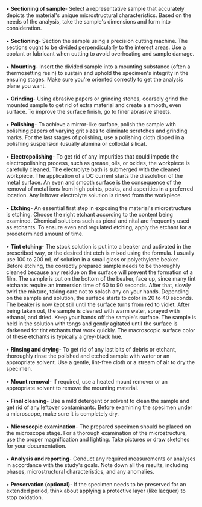 •	<b>Sectioning of sample</b>- Select a representative sample that accurately depicts the material's unique microstructural characteristics. Based on the needs of the analysis, take the sample's dimensions and form into consideration.<br><br>
•	<b>Sectioning</b>- Section the sample using a precision cutting machine. The sections ought to be divided perpendicularly to the interest areas. Use a coolant or lubricant when cutting to avoid overheating and sample damage.<br><br>
•	<b>Mounting</b>- Insert the divided sample into a mounting substance (often a thermosetting resin) to sustain and uphold the specimen's integrity in the ensuing stages. Make sure you're oriented correctly to get the analysis plane you want.<br><br>
•	<b>Grinding</b>- Using abrasive papers or grinding stones, coarsely grind the mounted sample to get rid of extra material and create a smooth, even surface. To improve the surface finish, go to finer abrasive sheets.<br><br>
•	<b>Polishing</b>- To achieve a mirror-like surface, polish the sample with polishing papers of varying grit sizes to eliminate scratches and grinding marks. For the last stages of polishing, use a polishing cloth dipped in a polishing suspension (usually alumina or colloidal silica).<br><br>
•	<b>Electropolishing</b>- To get rid of any impurities that could impede the electropolishing process, such as grease, oils, or oxides, the workpiece is carefully cleaned. The electrolyte bath is submerged with the cleaned workpiece. The application of a DC current starts the dissolution of the metal surface. An even and smooth surface is the consequence of the removal of metal ions from high points, peaks, and asperities in a preferred location. Any leftover electrolyte solution is rinsed from the workpiece.<br><br>
•	<b>Etching</b>- An essential first step in exposing the material's microstructure is etching. Choose the right etchant according to the content being examined. Chemical solutions such as picral and nital are frequently used as etchants. To ensure even and regulated etching, apply the etchant for a predetermined amount of time.<br><br> 
•	<b>Tint etching</b>- The stock solution is put into a beaker and activated in the prescribed way, or the desired tint etch is mixed using the formula. I usually use 100 to 200 mL of solution in a small glass or polyethylene beaker. Before etching, the correctly prepared sample needs to be thoroughly cleaned because any residue on the surface will prevent the formation of a film. The sample is put on the bottom of the beaker, face up, since many tint etchants require an immersion time of 60 to 90 seconds. After that, slowly twirl the mixture, taking care not to splash any on your hands. Depending on the sample and solution, the surface starts to color in 20 to 40 seconds. The beaker is now kept still until the surface turns from red to violet. After being taken out, the sample is cleaned with warm water, sprayed with ethanol, and dried. Keep your hands off the sample's surface. The sample is held in the solution with tongs and gently agitated until the surface is darkened for tint etchants that work quickly. The macroscopic surface color of these etchants is typically a grey-black hue.<br><br>
•	<b>Rinsing and drying</b>- To get rid of any last bits of debris or etchant, thoroughly rinse the polished and etched sample with water or an appropriate solvent. Use a gentle, lint-free cloth or a stream of air to dry the specimen.<br><br>
•	<b>Mount removal</b>- If required, use a heated mount remover or an appropriate solvent to remove the mounting material.<br><br>
•	<b>Final cleaning</b>- Use a mild detergent or solvent to clean the sample and get rid of any leftover contaminants. Before examining the specimen under a microscope, make sure it is completely dry.<br><br>
•	<b>Microscopic examination</b>- The prepared specimen should be placed on the microscope stage. For a thorough examination of the microstructure, use the proper magnification and lighting. Take pictures or draw sketches for your documentation.<br><br>
•	<b>Analysis and reporting</b>- Conduct any required measurements or analyses in accordance with the study's goals. Note down all the results, including phases, microstructural characteristics, and any anomalies.<br><br>
•	<b>Preservation (optional)</b>- If the specimen needs to be preserved for an extended period, think about applying a protective layer (like lacquer) to stop oxidation.
